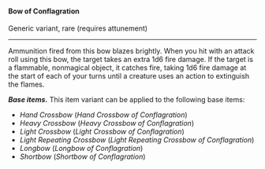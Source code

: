 #### Bow of Conflagration

Generic variant, rare (requires attunement)

---

Ammunition fired from this bow blazes brightly. When you hit with an attack roll using this bow, the target takes an extra 1d6 fire damage. If the target is a flammable, nonmagical object, it catches fire, taking 1d6 fire damage at the start of each of your turns until a creature uses an action to extinguish the flames.

***Base items.*** This item variant can be applied to the following base items:

- *Hand Crossbow* (*Hand Crossbow of Conflagration*)
- *Heavy Crossbow* (*Heavy Crossbow of Conflagration*)
- *Light Crossbow* (*Light Crossbow of Conflagration*)
- *Light Repeating Crossbow* (*Light Repeating Crossbow of Conflagration*)
- *Longbow* (*Longbow of Conflagration*)
- *Shortbow* (*Shortbow of Conflagration*)